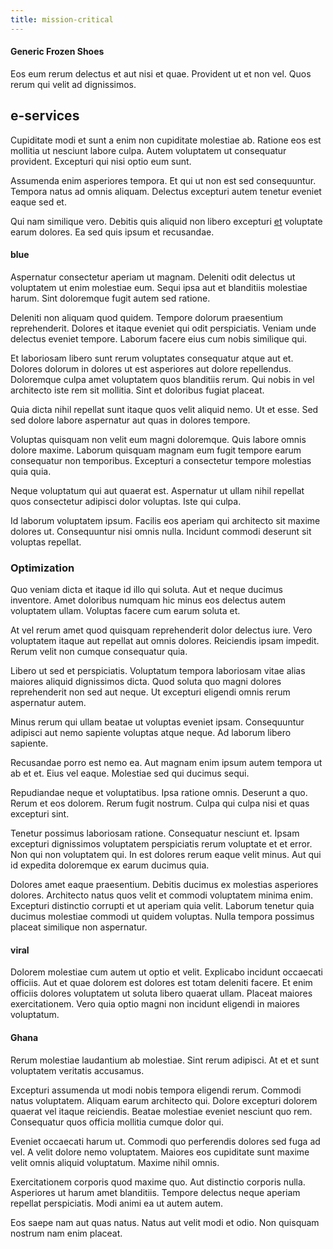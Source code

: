 ```yaml
---
title: mission-critical
---
```


#### Generic Frozen Shoes

Eos eum rerum delectus et aut nisi et quae. Provident ut et non vel. Quos rerum qui velit ad dignissimos.

## e-services

Cupiditate modi et sunt a enim non cupiditate molestiae ab. Ratione eos est mollitia ut nesciunt labore culpa. Autem voluptatem ut consequatur provident. Excepturi qui nisi optio eum sunt.

Assumenda enim asperiores tempora. Et qui ut non est sed consequuntur. Tempora natus ad omnis aliquam. Delectus excepturi autem tenetur eveniet eaque sed et.

Qui nam similique vero. Debitis quis aliquid non libero excepturi [et](/dolore/odio/neque/libero/xss_cyan_open_source.md) voluptate earum dolores. Ea sed quis ipsum et recusandae.

#### blue

Aspernatur consectetur aperiam ut magnam. Deleniti odit delectus ut voluptatem ut enim molestiae eum. Sequi ipsa aut et blanditiis molestiae harum. Sint doloremque fugit autem sed ratione.

Deleniti non aliquam quod quidem. Tempore dolorum praesentium reprehenderit. Dolores et itaque eveniet qui odit perspiciatis. Veniam unde delectus eveniet tempore. Laborum facere eius cum nobis similique qui.

Et laboriosam libero sunt rerum voluptates consequatur atque aut et. Dolores dolorum in dolores ut est asperiores aut dolore repellendus. Doloremque culpa amet voluptatem quos blanditiis rerum. Qui nobis in vel architecto iste rem sit mollitia. Sint et doloribus fugiat placeat.

Quia dicta nihil repellat sunt itaque quos velit aliquid nemo. Ut et esse. Sed sed dolore labore aspernatur aut quas in dolores tempore.

Voluptas quisquam non velit eum magni doloremque. Quis labore omnis dolore maxime. Laborum quisquam magnam eum fugit tempore earum consequatur non temporibus. Excepturi a consectetur tempore molestias quia quia.

Neque voluptatum qui aut quaerat est. Aspernatur ut ullam nihil repellat quos consectetur adipisci dolor voluptas. Iste qui culpa.

Id laborum voluptatem ipsum. Facilis eos aperiam qui architecto sit maxime dolores ut. Consequuntur nisi omnis nulla. Incidunt commodi deserunt sit voluptas repellat.

### Optimization

Quo veniam dicta et itaque id illo qui soluta. Aut et neque ducimus inventore. Amet doloribus numquam hic minus eos delectus autem voluptatem ullam. Voluptas facere cum earum soluta et.

At vel rerum amet quod quisquam reprehenderit dolor delectus iure. Vero voluptatem itaque aut repellat aut omnis dolores. Reiciendis ipsam impedit. Rerum velit non cumque consequatur quia.

Libero ut sed et perspiciatis. Voluptatum tempora laboriosam vitae alias maiores aliquid dignissimos dicta. Quod soluta quo magni dolores reprehenderit non sed aut neque. Ut excepturi eligendi omnis rerum aspernatur autem.

Minus rerum qui ullam beatae ut voluptas eveniet ipsam. Consequuntur adipisci aut nemo sapiente voluptas atque neque. Ad laborum libero sapiente.

Recusandae porro est nemo ea. Aut magnam enim ipsum autem tempora ut ab et et. Eius vel eaque. Molestiae sed qui ducimus sequi.

Repudiandae neque et voluptatibus. Ipsa ratione omnis. Deserunt a quo. Rerum et eos dolorem. Rerum fugit nostrum. Culpa qui culpa nisi et quas excepturi sint.

Tenetur possimus laboriosam ratione. Consequatur nesciunt et. Ipsam excepturi dignissimos voluptatem perspiciatis rerum voluptate et et error. Non qui non voluptatem qui. In est dolores rerum eaque velit minus. Aut qui id expedita doloremque ex earum ducimus quia.

Dolores amet eaque praesentium. Debitis ducimus ex molestias asperiores dolores. Architecto natus quos velit et commodi voluptatem minima enim. Excepturi distinctio corrupti et ut aperiam quia velit. Laborum tenetur quia ducimus molestiae commodi ut quidem voluptas. Nulla tempora possimus placeat similique non aspernatur.

#### viral

Dolorem molestiae cum autem ut optio et velit. Explicabo incidunt occaecati officiis. Aut et quae dolorem est dolores est totam deleniti facere. Et enim officiis dolores voluptatem ut soluta libero quaerat ullam. Placeat maiores exercitationem. Vero quia optio magni non incidunt eligendi in maiores voluptatum.

#### Ghana

Rerum molestiae laudantium ab molestiae. Sint rerum adipisci. At et et sunt voluptatem veritatis accusamus.

Excepturi assumenda ut modi nobis tempora eligendi rerum. Commodi natus voluptatem. Aliquam earum architecto qui. Dolore excepturi dolorem quaerat vel itaque reiciendis. Beatae molestiae eveniet nesciunt quo rem. Consequatur quos officia mollitia cumque dolor qui.

Eveniet occaecati harum ut. Commodi quo perferendis dolores sed fuga ad vel. A velit dolore nemo voluptatem. Maiores eos cupiditate sunt maxime velit omnis aliquid voluptatum. Maxime nihil omnis.

Exercitationem corporis quod maxime quo. Aut distinctio corporis nulla. Asperiores ut harum amet blanditiis. Tempore delectus neque aperiam repellat perspiciatis. Modi animi ea ut autem autem.

Eos saepe nam aut quas natus. Natus aut velit modi et odio. Non quisquam nostrum nam enim placeat.
